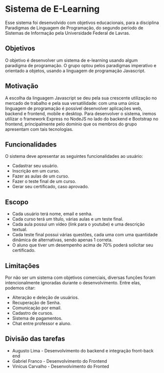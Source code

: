 # Sistema de E-Learning

Esse sistema foi desenvolvido com objetivos educacionais, para a disciplina Paradigmas de Linguagem de Programação, do segundo período de Sistemas de Informação pela Universidade Federal de Lavras.

## Objetivos
O objetivo é desenvolver um sistema de e-learning usando algum paradigma de programação. O grupo optou pelos paradigmas imperativo e orientado a objetos, usando a linguagem de programação Javascript.

## Motivação
A escolha da linguagem Javascript se deu pela sua crescente utilização no mercado de trabalho e pela sua versatilidade: com uma uma única linguagem de programação é possível desenvolver aplicações web, backend e frontend, mobile e desktop.
Para desenvolver o sistema, iremos utilizar o framework Express no NodeJS no lado do backend e Bootstrap no frontend, principalmente pelo domínio que os membros do grupo apresentam com tais tecnologias.

## Funcionalidades
O sistema deve apresentar as seguintes funcionalidades ao usuário:
- Cadastrar seu usuário.
- Inscrição em um curso.
- Fazer as aulas de um curso.
- Fazer o teste final de um curso.
- Gerar seu certificado, caso aprovado.

## Escopo
- Cada usuário terá nome, email e senha.
- Cada curso terá um título, várias aulas e um teste final. 
- Cada aula possui um vídeo (link para o youtube) e uma descrição textual.
- Cada teste final possui várias questões, cada uma com uma quantidade dinâmica de alternativas, sendo apenas 1 correta.
- O aluno que tiver um desempenho acima de 70% poderá solicitar seu certificado.

## Limitações
Por não ser um sistema com objetivos comerciais, diversas funções foram intencionalmente ignoradas durante o desenvolvimento. Entre elas, podemos citar:
- Alteração e deleção de usuários.
- Recuperação de Senha.
- Comunicação por email.
- Cadastro de cursos.
- Sistema de pagamentos.
- Chat entre professor e aluno.

## Divisão das tarefas
- Augusto Lima - Desenvolvimento do backend e integração front-back end
- Gabriel Franco - Desenvolvimento do Frontend
- Vinícus Carvalho - Desenvolvimento do Fronted
